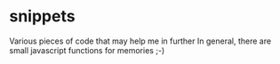 # snippets
Various pieces of code that may help me in further
In general, there are small javascript functions for memories ;-)
